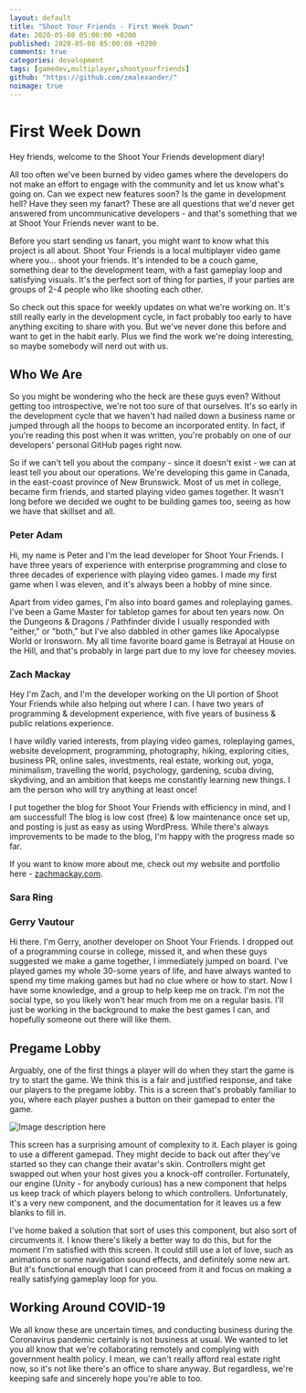 ```yaml
---
layout: default
title: "Shoot Your Friends - First Week Down"
date: 2020-05-08 05:00:00 +0200
published: 2020-05-08 05:00:00 +0200
comments: true
categories: development
tags: [gamedev,multiplayer,shootyourfriends]
github: "https://github.com/zmalexander/"
noimage: true
---
```


# First Week Down
Hey friends, welcome to the Shoot Your Friends development diary!
<!--more-->
All too often we've been burned by video games where the developers do not make an effort to engage with the community and let us know what's going on. Can we expect new features soon? Is the game in development hell? Have they seen my fanart? These are all questions that we'd never get answered from uncommunicative developers - and that's something that we at Shoot Your Friends never want to be.

Before you start sending us fanart, you might want to know what this project is all about. Shoot Your Friends is a local multiplayer video game where you... shoot your friends. It's intended to be a couch game, something dear to the development team, with a fast gameplay loop and satisfying visuals. It's the perfect sort of thing for parties, if your parties are groups of 2-4 people who like shooting each other.

So check out this space for weekly updates on what we're working on. It's still really early in the development cycle, in fact probably too early to have anything exciting to share with you. But we've never done this before and want to get in the habit early. Plus we find the work we're doing interesting, so maybe somebody will nerd out with us.

## Who We Are
So you might be wondering who the heck are these guys even? Without getting too introspective, we're not too sure of that ourselves. It's so early in the development cycle that we haven't had nailed down a business name or jumped through all the hoops to become an incorporated entity. In fact, if you're reading this post when it was written, you're probably on one of our developers' personal GitHub pages right now.

So if we can't tell you about the company - since it doesn't exist - we can at least tell you about our operations. We're developing this game in Canada, in the east-coast province of New Brunswick. Most of us met in college, became firm friends, and started playing video games together. It wasn't long before we decided we ought to be building games too, seeing as how we have that skillset and all.

### Peter Adam
Hi, my name is Peter and I'm the lead developer for Shoot Your Friends. I have three years of experience with enterprise programming and close to three decades of experience with playing video games. I made my first game when I was eleven, and it's always been a hobby of mine since.

Apart from video games, I'm also into board games and roleplaying games. I've been a Game Master for tabletop games for about ten years now. On the Dungeons & Dragons / Pathfinder divide I usually responded with "either," or "both," but I've also dabbled in other games like Apocalypse World or Ironsworn. My all time favorite board game is Betrayal at House on the Hill, and that's probably in large part due to my love for cheesey movies. 

### Zach Mackay
Hey I'm Zach, and I'm the developer working on the UI portion of Shoot Your Friends while also helping out where I can. I have two years of programming & development experience, with five years of business & public relations experience. 

I have wildly varied interests, from playing video games, roleplaying games, website development, programming, photography, hiking, exploring cities, business PR, online sales, investments, real estate, working out, yoga, minimalism, travelling the world, psychology, gardening, scuba diving, skydiving, and an ambition that keeps me constantly learning new things. I am the person who will try anything at least once!

I put together the blog for Shoot Your Friends with efficiency in mind, and I am successful! The blog is low cost (free) & low maintenance once set up, and posting is just as easy as using WordPress. While there's always improvements to be made to the blog, I'm happy with the progress made so far.

If you want to know more about me, check out my website and portfolio here - <a href="www.zachmackay.com">zachmackay.com</a>.

### Sara Ring

### Gerry Vautour
Hi there. I'm Gerry, another developer on Shoot Your Friends. I dropped out of a programming course in college, missed it, and when these guys suggested we make a game together, I immediately jumped on board. I've played games my whole 30-some years of life, and have always wanted to spend my time making games but had no clue where or how to start.  Now I have some knowledge, and a group to help keep me on track.
I'm not the social type, so you likely won't hear much from me on a regular basis. I'll just be working in the background to make the best games I can, and hopefully someone out there will like them.

## Pregame Lobby
Arguably, one of the first things a player will do when they start the game is try to start the game. We think this is a fair and justified response, and take our players to the pregame lobby. This is a screen that's probably familiar to you, where each player pushes a button on their gamepad to enter the game.

<img class="center-block img-responsive" src="/blog/assets/images/{{page.id}}/lobby5.gif" alt="Image description here"/>

This screen has a surprising amount of complexity to it. Each player is going to use a different gamepad. They might decide to back out after they've started so they can change their avatar's skin. Controllers might get swapped out when your host gives you a knock-off controller. Fortunately, our engine (Unity - for anybody curious) has a new component that helps us keep track of which players belong to which controllers. Unfortunately, it's a very new component, and the documentation for it leaves us a few blanks to fill in.

I've home baked a solution that sort of uses this component, but also sort of circumvents it. I know there's likely a better way to do this, but for the moment I'm satisfied with this screen. It could still use a lot of love, such as animations or some navigation sound effects, and definitely some new art. But it's functional enough that I can proceed from it and focus on making a really satisfying gameplay loop for you.

## Working Around COVID-19
We all know these are uncertain times, and conducting business during the Coronavirus pandemic certainly is not business at usual. We wanted to let you all know that we're collaborating remotely and complying with government health policy. I mean, we can't really afford real estate right now, so it's not like there's an office to share anyway. But regardless, we're keeping safe and sincerely hope you're able to too.
